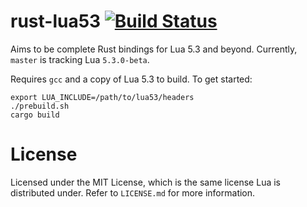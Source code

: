 # rust-lua53 [![Build Status](https://travis-ci.org/jcmoyer/rust-lua53.svg?branch=master)](https://travis-ci.org/jcmoyer/rust-lua53)
Aims to be complete Rust bindings for Lua 5.3 and beyond. Currently, `master` is tracking Lua `5.3.0-beta`.

Requires `gcc` and a copy of Lua 5.3 to build. To get started:

    export LUA_INCLUDE=/path/to/lua53/headers
    ./prebuild.sh
    cargo build

# License
Licensed under the MIT License, which is the same license Lua is distributed
under. Refer to `LICENSE.md` for more information.

